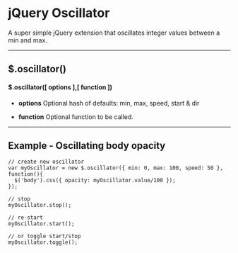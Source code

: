 # jQuery Oscillator

A super simple jQuery extension that oscillates integer values between a min and max.

---

## $.oscillator()

#### $.oscillator([ options ],[ function ])

* **options** Optional hash of defaults: min, max, speed, start & dir

* **function** Optional function to be called.

---

## Example - Oscillating body opacity

```
// create new oscillator
var myOscillator = new $.oscillator({ min: 0, max: 100, speed: 50 }, function(){
  $('body').css({ opacity: myOscillator.value/100 });
});
 
// stop 
myOscillator.stop();

// re-start
myOscillator.start();

// or toggle start/stop
myOscillator.toggle();
```